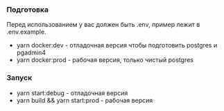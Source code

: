 ### Подготовка
Перед использованием у вас должен быть .env, пример лежит в .env.example.
- yarn docker:dev - отладочная версия чтобы подготовить postgres и pgadmin4
- yarn docker:prod - рабочая версия, только чистый postgres
### Запуск
- yarn start:debug - отладочная версия
- yarn build && yarn start:prod - рабочая версия
